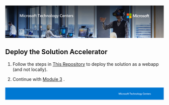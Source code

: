 ![MTC Header](./media/image2.jpeg)

## Deploy the Solution Accelerator


1. Follow the steps in [This Repository](https://github.com/Azure-Samples/azure-search-openai-demo) to deploy the solution as a webapp (and not locally).

2. Continue with [Module 3](./Module3.md) . 


![Footer](./media/image3.png)